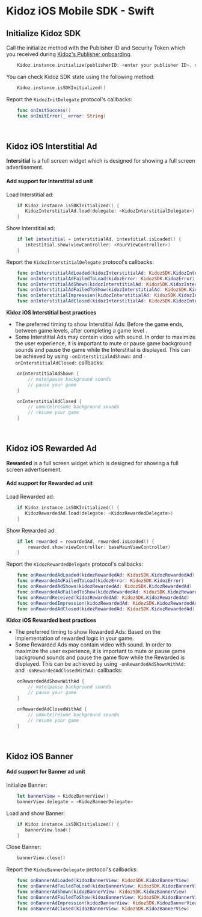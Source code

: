 # Kidoz iOS Mobile SDK - Swift

## Initialize Kidoz SDK
Call the initialize method with the Publisher ID and Security Token which you received during [Kidoz's Publisher onboarding](http://accounts.kidoz.net/publishers/register?utm_source=kidoz_github).
```Swift
    Kidoz.instance.initialize(publisherID: <enter your publisher ID>, securityToken: <enter your security Token>, delegate: <KidozInitDelegate>)
```

You can check Kidoz SDK state using the following method:  
```Swift
    Kidoz.instance.isSDKInitialized()
```

Report the `KidozInitDelegate` protocol's callbacks:  
```Swift
    func onInitSuccess()
    func onInitError(_ error: String)
```
<BR>

## Kidoz iOS Interstitial Ad 
**Intersitial** is a full screen widget which is designed for showing a full screen advertisement.  
#### Add support for Interstitial ad unit

Load Interstitial ad: 
```Swift
    if Kidoz.instance.isSDKInitialized() {
       KidozInterstitialAd.load(delegate: <KidozInterstitialDelegate>)
    }
```

Show Interstitial ad:  
```Swift
    if let intestitial = interstitialAd, intestitial.isLoaded() {
       intestitial.show(viewController: <YourViewController>)
    }
```

Report the `KidozInterstitialDelegate` protocol's callbacks: 
```Swift  
    func onInterstitialAdLoaded(kidozInterstitialAd: KidozSDK.KidozInterstitialAd)
    func onInterstitialAdFailedToLoad(kidozError: KidozSDK.KidozError)    
    func onInterstitialAdShown(kidozInterstitialAd: KidozSDK.KidozInterstitialAd)   
    func onInterstitialAdFailedToShow(kidozInterstitialAd: KidozSDK.KidozInterstitialAd, kidozError: KidozSDK.KidozError)    
    func onInterstitialImpression(kidozInterstitialAd: KidozSDK.KidozInterstitialAd)
    func onInterstitialAdClosed(kidozInterstitialAd: KidozSDK.KidozInterstitialAd)
```
**Kidoz iOS Interstitial best practices**
- The preferred timing to show Interstitial Ads: Before the game ends, between game levels, after completing a game level .   
- Some Interstitial Ads may contain video with sound. In order to maximize the user experience, it is important to mute or pause game background sounds and pause the game while the Interstitial is displayed. This can be achieved by using `-onInterstitialAdShown:` and `-onInterstitialAdClosed:` callbacks:
```Swift
    onInterstitialAdShown {
        // mute|pause background sounds
        // pause your game 
    }

    onInterstitialAdClosed {
        // unmute|resume background sounds
        // resume your game 
    }
```
<BR>

## Kidoz iOS Rewarded Ad
**Rewarded**  is a full screen widget which is designed for showing a full screen advertisement.   
#### Add support for Rewarded ad unit

Load Rewarded ad: 
```Swift
    if Kidoz.instance.isSDKInitialized() {
       KidozRewardedAd.load(delegate: <KidozRewardedDelegate>)
    }
```

Show Rewarded ad:  
```Swift
    if let rewarded = rewardedAd, rewarded.isLoaded() {
        rewarded.show(viewController: baseMainViewController)
    }
```

Report the `KidozRewardedDelegate` protocol's callbacks: 
```Swift  
    func onRewardedAdLoaded(kidozRewardedAd: KidozSDK.KidozRewardedAd)
    func onRewardedAdFailedToLoad(kidozError: KidozSDK.KidozError)
    func onRewardedAdShown(kidozRewardedAd: KidozSDK.KidozRewardedAd)
    func onRewardedAdFailedToShow(kidozRewardedAd: KidozSDK.KidozRewardedAd, kidozError: KidozSDK.KidozError)
    func onRewardReceived(kidozRewardedAd: KidozSDK.KidozRewardedAd)
    func onRewardedImpression(kidozRewardedAd: KidozSDK.KidozRewardedAd)
    func onRewardedAdClosed(kidozRewardedAd: KidozSDK.KidozRewardedAd)
```
**Kidoz iOS Rewarded best practices**
- The preferred timing to show Rewarded Ads: Based on the implementation of rewarded logic in your game.   
- Some Rewarded Ads may contain video with sound. In order to maximize the user experience, it is important to mute or pause game background sounds and pause the game flow while the Rewarded is displayed. This can be achieved by using `-onRewardedAdShownWithAd:` and `-onRewardedAdClosedWithAd:` callbacks:
```Swift
    onRewardedAdShownWithAd {
        // mute|pause background sounds
        // pause your game 
    }

    onRewardedAdClosedWithAd {
        // unmute|resume background sounds
        // resume your game 
    }
```
<BR>

## Kidoz iOS Banner 
#### Add support for Banner ad unit

Initialize Banner:
```Swift 
    let bannerView = KidozBannerView()
    bannerView.delegate = <KidozBannerDelegate>
```

Load and show Banner:  
```Swift
    if Kidoz.instance.isSDKInitialized() {
       bannerView.load()
    }
``` 

Close Banner:  
```Swift
    bannerView.close()
```  

Report the `KidozBannerDelegate` protocol's callbacks: 
```Swift
    func onBannerAdLoaded(kidozBannerView: KidozSDK.KidozBannerView)
    func onBannerAdFailedToLoad(kidozBannerView: KidozSDK.KidozBannerView, error: KidozSDK.KidozError)
    func onBannerAdShown(kidozBannerView: KidozSDK.KidozBannerView)
    func onBannerAdFailedToShow(kidozBannerView: KidozSDK.KidozBannerView, error: KidozSDK.KidozError)
    func onBannerAdImpression(kidozBannerView: KidozSDK.KidozBannerView)
    func onBannerAdClosed(kidozBannerView: KidozSDK.KidozBannerView)
```
